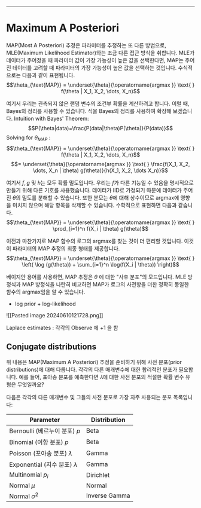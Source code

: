 
---
# Maximum A Posteriori

MAP(Most A Posteriori) 추정은 파라미터를 추정하는 또 다른 방법으로, MLE(Maximum Likelihood Estimator)와는 조금 다른 접근 방식을 취합니다. MLE가 데이터가 주어졌을 때 파라미터 값이 가장 가능성이 높은 값을 선택한다면, MAP는 주어진 데이터를 고려할 때 파라미터의 가장 가능성이 높은 값을 선택하는 것입니다. 수식적으로는 다음과 같이 표현됩니다.
$$\theta_{\text{MAP}} = \underset{\theta}{\operatorname{argmax }} \text{ } f(\theta | X_1, X_2, \dots, X_n)$$

여기서 우리는 관측되지 않은 랜덤 변수의 조건부 확률을 계산하려고 합니다. 이럴 때, Bayes의 정리를 사용할 수 있습니다. 식을 Bayes의 정리를 사용하여 확장해 보겠습니다.
Intuition with Bayes' Theorem:$$P(\theta|data)=\frac{P(data|\theta)P(\theta)}{P(data)}$$
Solving for ${\theta}_{MAP}$ :
$$\theta_{\text{MAP}} = \underset{\theta}{\operatorname{argmax }} \text{ } f(\theta | X_1, X_2, \dots, X_n)$$
$$= \underset{\theta}{\operatorname{argmax }} \text{ } \frac{f(X_1, X_2, \dots, X_n | \theta) g(\theta)}{h(X_1, X_2, \dots X_n)}$$

여기서 $f, g$ 및 $h$는 모두 확률 밀도입니다. 우리는 $f$가 다른 기능일 수 있음을 명시적으로 만들기 위해 다른 기호를 사용했습니다. 데이터가 IID로 가정되기 때문에 데이터가 주어진 $\theta$의 밀도를 분해할 수 있습니다. 또한 분모는 $\theta$에 대해 상수이므로 argmax에 영향을 미치지 않으며 해당 항목을 삭제할 수 있습니다. 수학적으로 표현하면 다음과 같습니다.
$$\theta_{\text{MAP}} = \underset{\theta}{\operatorname{argmax }} \text{ } \prod_{i=1}^n f(X_i | \theta) g(\theta)$$

이전과 마찬가지로 MAP 함수의 로그의 argmax를 찾는 것이 더 편리할 것입니다. 이것이 파라미터의 MAP 추정의 최종 형태를 제공합니다.
$$\theta_{\text{MAP}} = \underset{\theta}{\operatorname{argmax }} \text{ } \left( \log (g(\theta)) + \sum_{i=1}^n \log(f(X_i | \theta)) \right)$$

베이지안 용어를 사용하면, MAP 추정은 $\theta$ 에 대한 "사후 분포"의 모드입니다. MLE 방정식과 MAP 방정식을 나란히 비교하면 MAP가 로그의 사전항을 더한 정확히 동일한 함수의 argmax임을 알 수 있습니다.
- log prior + log-likelihood

![[Pasted image 20240610121728.png]]

Laplace estimates : 각각의 Observe 에 +1 을 함  

## Conjugate distributions

위 내용은 MAP(Maximum A Posteriori) 추정을 준비하기 위해 사전 분포(prior distributions)에 대해 다룹니다. 각각의 다른 매개변수에 대한 합리적인 분포가 필요합니다. 예를 들어, 포아송 분포를 예측한다면 𝜆에 대한 사전 분포의 적절한 확률 변수 유형은 무엇일까요?

다음은 각각의 다른 매개변수 및 그들의 사전 분포로 가장 자주 사용되는 분포 목록입니다:

| Parameter                     | Distribution  |
| ----------------------------- | ------------- |
| Bernoulli (베르누이 분포) $p$       | Beta          |
| Binomial (이항 분포) $p$          | Beta          |
| Poisson (포아송 분포) $\lambda$    | Gamma         |
| Exponential (지수 분포) $\lambda$ | Gamma         |
| Multinomial $p_i$             | Dirichlet     |
| Normal $\mu$                  | Normal        |
| Normal $\sigma^2$             | Inverse Gamma |

